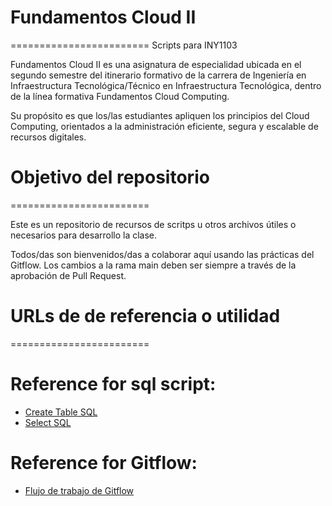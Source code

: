 # Fundamentos Cloud II
========================
Scripts para INY1103

Fundamentos Cloud II es una asignatura de especialidad ubicada en el segundo semestre del itinerario formativo de la carrera de Ingeniería en Infraestructura Tecnológica/Técnico en Infraestructura Tecnológica, dentro de la línea formativa Fundamentos Cloud Computing. 

Su propósito es que los/las estudiantes apliquen los principios del Cloud Computing, orientados a la administración eficiente, segura y escalable de recursos digitales.

# Objetivo del repositorio
========================

Este es un repositorio de recursos de scritps u otros archivos útiles o necesarios para desarrollo la clase.

Todos/das son bienvenidos/das a colaborar aquí usando las prácticas del Gitflow. Los cambios a la rama main deben ser siempre a través de la aprobación de Pull Request.

# URLs de de referencia o utilidad
========================

# Reference for sql script:

- [Create Table SQL](https://www.geeksforgeeks.org/sql-create-table/)
- [Select SQL](https://www.geeksforgeeks.org/sql-select-query/)

# Reference for Gitflow:
- [Flujo de trabajo de Gitflow](https://www.atlassian.com/es/git/tutorials/comparing-workflows/gitflow-workflow)